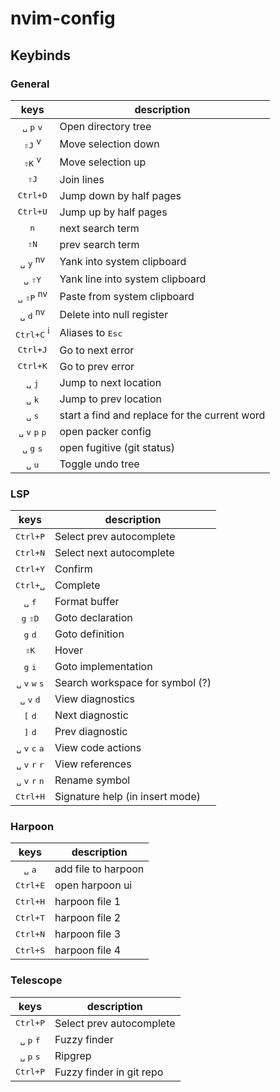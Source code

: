 # nvim-config

## Keybinds

### General

| keys | description |
|:----:|-------------|
| <kbd>␣</kbd> <kbd>p</kbd> <kbd>v</kbd> | Open directory tree |
| <kbd>⇧J</kbd> <sup>v</sup> | Move selection down |
| <kbd>⇧K</kbd> <sup>v</sup> | Move selection up |
| <kbd>⇧J</kbd> | Join lines |
| <kbd>Ctrl+D</kbd> | Jump down by half pages |
| <kbd>Ctrl+U</kbd> | Jump up by half pages |
| <kbd>n</kbd> | next search term |
| <kbd>⇧N</kbd> | prev search term |
| <kbd>␣</kbd> <kbd>y</kbd> <sup>nv</sup> | Yank into system clipboard |
| <kbd>␣</kbd> <kbd>⇧Y</kbd> | Yank line into system clipboard |
| <kbd>␣</kbd> <kbd>⇧P</kbd> <sup>nv</sup> | Paste from system clipboard |
| <kbd>␣</kbd> <kbd>d</kbd> <sup>nv</sup> | Delete into null register |
| <kbd>Ctrl+C</kbd> <sup>i</sup> | Aliases to <kbd>Esc</kbd> |
| <kbd>Ctrl+J</kbd> | Go to next error |
| <kbd>Ctrl+K</kbd> | Go to prev error |
| <kbd>␣</kbd> <kbd>j</kbd> | Jump to next location |
| <kbd>␣</kbd> <kbd>k</kbd> | Jump to prev location |
| <kbd>␣</kbd> <kbd>s</kbd> | start a find and replace for the current word |
| <kbd>␣</kbd> <kbd>v</kbd> <kbd>p</kbd> <kbd>p</kbd> | open packer config |
| <kbd>␣</kbd> <kbd>g</kbd> <kbd>s</kbd> | open fugitive (git status) |
| <kbd>␣</kbd> <kbd>u</kbd> | Toggle undo tree |

### LSP

| keys | description |
|:----:|-------------|
| <kbd>Ctrl+P</kbd> | Select prev autocomplete |
| <kbd>Ctrl+N</kbd> | Select next autocomplete |
| <kbd>Ctrl+Y</kbd> | Confirm |
| <kbd>Ctrl+␣</kbd> | Complete |
| <kbd>␣</kbd> <kbd>f</kbd> | Format buffer |
| <kbd>g</kbd> <kbd>⇧D</kbd> | Goto declaration |
| <kbd>g</kbd> <kbd>d</kbd> | Goto definition |
| <kbd>⇧K</kbd> | Hover |
| <kbd>g</kbd> <kbd>i</kbd> | Goto implementation |
| <kbd>␣</kbd> <kbd>v</kbd> <kbd>w</kbd> <kbd>s</kbd> | Search workspace for symbol (?) |
| <kbd>␣</kbd> <kbd>v</kbd> <kbd>d</kbd> | View diagnostics |
| <kbd>[</kbd> <kbd>d</kbd> | Next diagnostic |
| <kbd>]</kbd> <kbd>d</kbd> | Prev diagnostic |
| <kbd>␣</kbd> <kbd>v</kbd> <kbd>c</kbd> <kbd>a</kbd> | View code actions |
| <kbd>␣</kbd> <kbd>v</kbd> <kbd>r</kbd> <kbd>r</kbd> | View references |
| <kbd>␣</kbd> <kbd>v</kbd> <kbd>r</kbd> <kbd>n</kbd> | Rename symbol |
| <kbd>Ctrl+H</kbd> | Signature help (in insert mode) |

### Harpoon

| keys | description |
|:----:|-------------|
| <kbd>␣</kbd> <kbd>a</kbd> | add file to harpoon |
| <kbd>Ctrl+E</kbd> | open harpoon ui |
| <kbd>Ctrl+H</kbd> | harpoon file 1 |
| <kbd>Ctrl+T</kbd> | harpoon file 2 |
| <kbd>Ctrl+N</kbd> | harpoon file 3 |
| <kbd>Ctrl+S</kbd> | harpoon file 4 |

### Telescope

| keys | description |
|:----:|-------------|
| <kbd>Ctrl+P</kbd> | Select prev autocomplete |
| <kbd>␣</kbd> <kbd>p</kbd> <kbd>f</kbd> | Fuzzy finder |
| <kbd>␣</kbd> <kbd>p</kbd> <kbd>s</kbd> | Ripgrep |
| <kbd>Ctrl+P</kbd> | Fuzzy finder in git repo |

